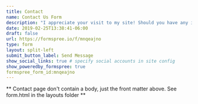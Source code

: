 ```yaml
---
title: Contact
name: Contact Us Form
description: "I appreciate your visit to my site! Should you have any inquiries or wish to connect, please don't hesitate to reach out."
date: 2019-02-25T13:38:41-06:00
draft: false
url: https://formspree.io/f/mnqeajno
type: form
layout: split-left
submit_button_label: Send Message
show_social_links: true # specify social accounts in site config
show_poweredby_formspree: true
formspree_form_id:mnqeajno
---
```


** Contact page don't contain a body, just the front matter above.
See form.html in the layouts folder **
